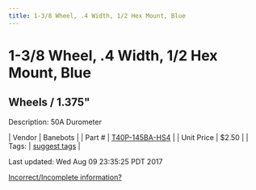 ```yaml
---
title: 1-3/8 Wheel, .4 Width, 1/2 Hex Mount, Blue
---
```


# 1-3/8 Wheel, .4 Width, 1/2 Hex Mount, Blue
## Wheels / 1.375"
Description: 	50A Durometer 

| Vendor | Banebots | 
| Part # | [T40P-145BA-HS4](http://www.banebots.com/category/T40P-1375.html) | 
| Unit Price | $2.50 | 
| Tags: | [suggest tags](https://docs.google.com/forms/d/e/1FAIpQLSeWyY8v3RgOty-MyWmh9U0iivNYN_molChYyS-0U-o-kOAv_g/viewform) | 

Last updated: Wed Aug 09 23:35:25 PDT 2017

 [Incorrect/Incomplete information?](https://docs.google.com/forms/d/e/1FAIpQLSeWyY8v3RgOty-MyWmh9U0iivNYN_molChYyS-0U-o-kOAv_g/viewform)